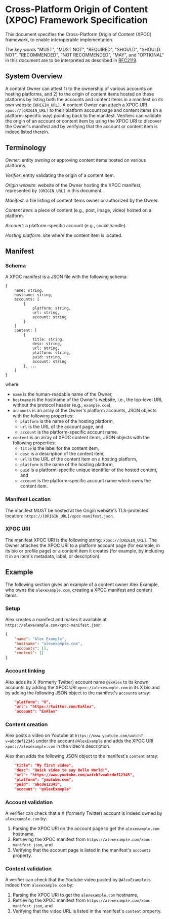 # Cross-Platform Origin of Content (XPOC) Framework Specification

This document specifies the Cross-Platform Origin of Content (XPOC) framework, to enable interoperable implementation.

The key words "MUST", "MUST NOT", "REQUIRED", "SHOULD", "SHOULD NOT", "RECOMMENDED", "NOT RECOMMENDED", "MAY", and "OPTIONAL" in this document are to be interpreted as described in [RFC2119](https://www.rfc-editor.org/rfc/rfc2119).

## System Overview

A content Owner can attest 1) to the ownership of various accounts on hosting platforms, and 2) to the origin of content items hosted on these platforms by listing both the accounts and content items in a manifest on its own website `[ORIGIN_URL]`. A content Owner can attach a XPOC URI `xpoc://[ORIGIN_URL]` to their platform account page and content items (in a platform-specific way) pointing back to the manifest. Verifiers can validate the origin of an account or content item by using the XPOC URI to discover the Owner's manifest and by verifying that the account or content item is indeed listed therein. 

## Terminology

*Owner*: entity owning or approving content items hosted on various platforms.

*Verifier*: entity validating the origin of a content item.

*Origin website*: website of the Owner hosting the XPOC manifest, represented by `[ORIGIN_URL]` in this document.

*Manifest*: a file listing of content items owner or authorized by the Owner.

*Content item*: a piece of content (e.g., post, image, video) hosted on a platform.

*Account*: a platform-specific account (e.g., social handle).

*Hosting platform*: site where the content item is located.

## Manifest

### Schema

A XPOC manifest is a JSON file with the following schema:

```
{
    name: string,
    hostname: string,
    accounts: [
        {
            platform: string,
            url: string,
            account: string
        }
    ]
    content: [
        {
            title: string,
            desc: string,
            url: string,
            platform: string,
            puid: string,
            account: string
        }, ...
    ]
}
```

where:
* `name` is the human-readable name of the Owner,
* `hostname` is the hostname of the Owner's website, i.e., the top-level URL without the protocol header (e.g., `example.com`),
* `accounts` is an array of the Owner's platform accounts, JSON objects with the following properties:
  * `platform` is the name of the hosting platform,
  * `url` is the URL of the account page, and
  * `account` is the platform-specific account name.
* `content` is an array of XPOC content items, JSON objects with the following properties:
  * `title` is the label for the content item,
  * `desc` is a description of the content item,
  * `url` is the URL of the content item on a hosting platform,
  * `platform` is the name of the hosting platform,
  * `puid` is a platform-specific unique identifier of the hosted content, and
  * `account` is the platform-specific account name which owns the content item.

### Manifest Location 

The manifest MUST be hosted at the Origin website's TLS-protected location: `https://[ORIGIN_URL]/xpoc-manifest.json`.

### XPOC URI

The manifest XPOC URI is the following string: `xpoc://[ORIGIN_URL]`. The Owner attaches the XPOC URI to a platform account page (for example, in its bio or profile page) or a content item it creates (for example, by including it in an item's metadata, label, or description).

## Example

The following section gives an example of a content owner Alex Example, who owns the `alexexample.com`, creating a XPOC manifest and content items.

### Setup

Alex creates a manifest and makes it available at `https://alexexample.com/xpoc-manifest.json`:

```json
{
    "name": "Alex Example",
    "hostname": "alexexample.com",
    "accounts": [],
    "content": []
}
```

### Account linking

Alex adds its X (formerly Twitter) account name `@ExAlex` to its known accounts by adding the XPOC URI `xpoc://alexexample.com` in its X bio and by adding the following JSON object to the manifest's `accounts` array:
```json
    "platform": "X",
    "url": "https://twitter.com/ExAlex",
    "account": "ExAlex"
```

### Content creation

Alex posts a video on Youtube at `https://www.youtube.com/watch?v=abcdef12345` under the account `@AlexExample` and adds the XPOC URI `xpoc://alexexample.com` in the video's description.

Alex then adds the following JSON object to the manifest's `content` array:
```json
    "title": "My first video",
    "desc": "Quick video to say Hello World!",
    "url": "https://www.youtube.com/watch?v=abcdef12345",
    "platform": "youtube.com",
    "puid": "abcde12345",
    "account": "@AlexExample"
```

### Account validation

A verifier can check that a X (formerly Twitter) account is indeed owned by `alexexample.com` by:
1. Parsing the XPOC URI on the account page to get the `alexexample.com` hostname,
2. Retrieving the XPOC manifest from `https://alexexample.com/xpoc-manifest.json`, and
3. Verifying that the account page is listed in the manifest's `accounts` property.

### Content validation

A verifier can check that the Youtube video posted by `@AlexExample` is indeed from `alexexample.com` by:
1. Parsing the XPOC URI to get the `alexexample.com` hostname,
2. Retrieving the XPOC manifest from `https://alexexample.com/xpoc-manifest.json`, and
3. Verifying that the video URL is listed in the manifest's `content` property.
